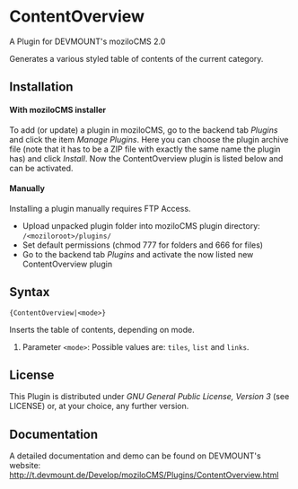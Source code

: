 ContentOverview
===============

A Plugin for DEVMOUNT's moziloCMS 2.0

Generates a various styled table of contents of the current category.

## Installation
#### With moziloCMS installer
To add (or update) a plugin in moziloCMS, go to the backend tab *Plugins* and click the item *Manage Plugins*. Here you can choose the plugin archive file (note that it has to be a ZIP file with exactly the same name the plugin has) and click *Install*. Now the ContentOverview plugin is listed below and can be activated.

#### Manually
Installing a plugin manually requires FTP Access.
- Upload unpacked plugin folder into moziloCMS plugin directory: ```/<moziloroot>/plugins/```
- Set default permissions (chmod 777 for folders and 666 for files)
- Go to the backend tab *Plugins* and activate the now listed new ContentOverview plugin

## Syntax
```
{ContentOverview|<mode>}
```
Inserts the table of contents, depending on mode.

1. Parameter ```<mode>```: Possible values are: ```tiles```,  ```list``` and  ```links```.

## License
This Plugin is distributed under *GNU General Public License, Version 3* (see LICENSE) or, at your choice, any further version.

## Documentation
A detailed documentation and demo can be found on DEVMOUNT's website:
http://t.devmount.de/Develop/moziloCMS/Plugins/ContentOverview.html
